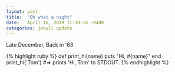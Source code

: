 ```yaml
---
layout: post
title:  "Oh what a night"
date:   April 16, 2019 11:10:16 -0400
categories: jekyll update
---
```

Late December, Back in '63

{% highlight ruby %}
def print_hi(name)
  puts "Hi, #{name}"
end
print_hi('Tom')
#=> prints 'Hi, Tom' to STDOUT.
{% endhighlight %}
